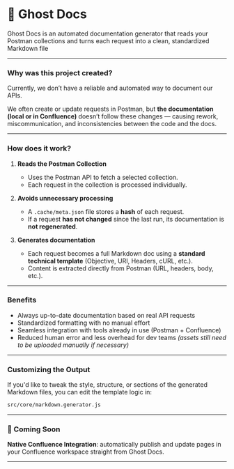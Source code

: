 # 👻 Ghost Docs

Ghost Docs is an automated documentation generator that reads your Postman collections and turns each request into a clean, standardized Markdown file

---

### Why was this project created?

Currently, we don’t have a reliable and automated way to document our APIs.

We often create or update requests in Postman, but **the documentation (local or in Confluence)** doesn’t follow these changes — causing rework, miscommunication, and inconsistencies between the code and the docs.

---

### How does it work?

1. **Reads the Postman Collection**

   - Uses the Postman API to fetch a selected collection.
   - Each request in the collection is processed individually.

2. **Avoids unnecessary processing**

   - A `.cache/meta.json` file stores a **hash** of each request.
   - If a request **has not changed** since the last run, its documentation is **not regenerated**.

3. **Generates documentation**

   - Each request becomes a full Markdown doc using a **standard technical template** (Objective, URI, Headers, cURL, etc.).
   - Content is extracted directly from Postman (URL, headers, body, etc.).

---

### Benefits

- Always up-to-date documentation based on real API requests
- Standardized formatting with no manual effort
- Seamless integration with tools already in use (Postman + Confluence)
- Reduced human error and less overhead for dev teams
  _(assets still need to be uploaded manually if necessary)_

---

### Customizing the Output

If you'd like to tweak the style, structure, or sections of the generated Markdown files, you can edit the template logic in:

```bash
src/core/markdown.generator.js
```

---

### 🚀 Coming Soon

**Native Confluence Integration**: automatically publish and update pages in your Confluence workspace straight from Ghost Docs.

---
